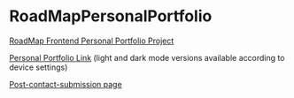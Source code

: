 # RoadMapPersonalPortfolio
<p><a href="https://roadmap.sh/projects/portfolio-website">RoadMap Frontend Personal Portfolio Project</a></p>
<p><a href="https://htmlpreview.github.io/?https://raw.githubusercontent.com/chaotiqueroog/RoadMapPersonalPortfolio/main/home.html">Personal Portfolio Link</a> (light and dark mode versions available according to device settings)</p>
<p><a href="https://htmlpreview.github.io/?https://raw.githubusercontent.com/chaotiqueroog/RoadMapPersonalPortfolio/main/submit.html">Post-contact-submission page</a></p>
